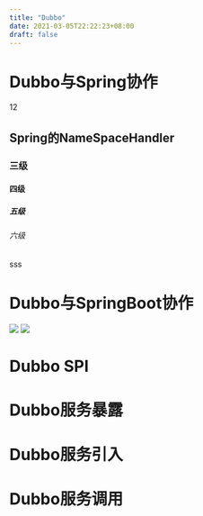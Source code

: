 ```yaml
---
title: "Dubbo"
date: 2021-03-05T22:22:23+08:00
draft: false
---
```


# Dubbo与Spring协作
12
## Spring的NameSpaceHandler
### 三级
#### 四级
##### 五级
###### 六级
sss
# Dubbo与SpringBoot协作

![](https://cdn.jsdelivr.net/gh/yitulin/pictures/images/20210305175435.png)
![](https://cdn.jsdelivr.net/gh/yitulin/pictures/images/dubbo_20210305175756.png)
# Dubbo SPI

# Dubbo服务暴露

# Dubbo服务引入

# Dubbo服务调用
